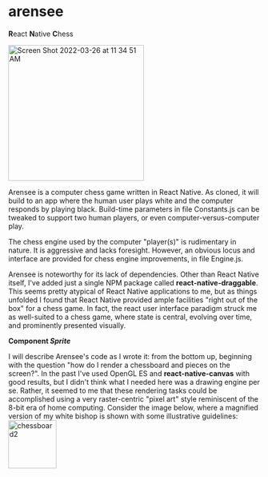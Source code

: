 # arensee
**R**eact **N**ative **C**hess


<img width="271" alt="Screen Shot 2022-03-26 at 11 34 51 AM" src="https://user-images.githubusercontent.com/42191239/160246582-225041a3-402f-4b69-b8f4-8fa57c172fb7.png">
 
Arensee is a computer chess game written in React Native. As cloned, it will build to an app where the human user plays white and the computer responds by playing black. Build-time parameters in file Constants.js can be tweaked to support two human players, or even computer-versus-computer play.

The chess engine used by the computer "player(s)" is rudimentary in nature. It is aggressive and lacks foresight. However, an obvious locus and interface are provided for chess engine improvements, in file Engine.js.

Arensee is noteworthy for its lack of dependencies. Other than React Native itself, I've added just a single NPM package called **react-native-draggable**. This seems pretty atypical of React Native applications to me, but as things unfolded I found that React Native provided ample facilities "right out of the box" for a chess game. In fact, the react user interface paradigm struck me as well-suited to a chess game, where state is central, evolving over time, and prominently presented visually. 

**Component *Sprite*** 

I will describe Arensee's code as I wrote it: from the bottom up, beginning with the question "how do I render a chessboard and pieces on the screen?". In the past I've used OpenGL ES and **react-native-canvas** with good results, but I didn't think what I needed here was a drawing engine per se. Rather, it seemed to me that these rendering tasks could be accomplished using a very raster-centric "pixel art" style reminiscent of the 8-bit era of home computing. Consider the image below, where a magnified version of my white bishop is shown with some illustrative guidelines:
<img width="96" alt="chessboard2" src="https://user-images.githubusercontent.com/42191239/160248994-1847d980-2f3b-470f-b6c1-318d4a129c38.png">



